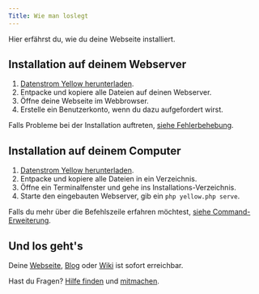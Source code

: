```yaml
---
Title: Wie man loslegt
---
```

Hier erfährst du, wie du deine Webseite installiert.

## Installation auf deinem Webserver

1. [Datenstrom Yellow herunterladen](https://github.com/datenstrom/yellow/archive/master.zip).
2. Entpacke und kopiere alle Dateien auf deinen Webserver.
3. Öffne deine Webseite im Webbrowser.
4. Erstelle ein Benutzerkonto, wenn du dazu aufgefordert wirst.

Falls Probleme bei der Installation auftreten, [siehe Fehlerbehebung](troubleshooting).

## Installation auf deinem Computer

1. [Datenstrom Yellow herunterladen](https://github.com/datenstrom/yellow/archive/master.zip).
2. Entpacke und kopiere alle Dateien in ein Verzeichnis.
3. Öffne ein Terminalfenster und gehe ins Installations-Verzeichnis. 
4. Starte den eingebauten Webserver, gib ein `php yellow.php serve`.

Falls du mehr über die Befehlszeile erfahren möchtest, [siehe Command-Erweiterung](https://github.com/datenstrom/yellow-extensions/tree/master/source/command/README-de.md).

## Und los geht's

Deine [Webseite](how-to-make-a-small-website), [Blog](how-to-make-a-small-blog) oder [Wiki](how-to-make-a-small-wiki) ist sofort erreichbar.

Hast du Fragen? [Hilfe finden](.) und [mitmachen](contributing-guidelines).

